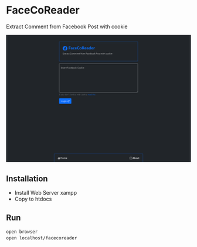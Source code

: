 # FaceCoReader
Extract Comment from Facebook Post with cookie

![Riedayme](https://github.com/riedayme/FaceCoReader/blob/main/preview.png?raw=true)

## Installation
- Install Web Server xampp
- Copy to htdocs

## Run
```html
open browser
open localhost/facecoreader
```